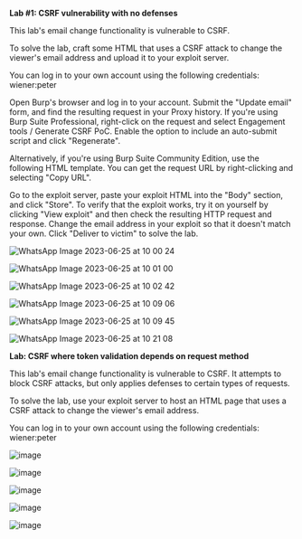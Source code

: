 **Lab #1: CSRF vulnerability with no defenses**

This lab's email change functionality is vulnerable to CSRF.

To solve the lab, craft some HTML that uses a CSRF attack to change the viewer's email address and upload it to your exploit server.

You can log in to your own account using the following credentials: wiener:peter

Open Burp's browser and log in to your account. Submit the "Update email" form, and find the resulting request in your Proxy history.
If you're using Burp Suite Professional, right-click on the request and select Engagement tools / Generate CSRF PoC. Enable the option to include an auto-submit script and click "Regenerate".

Alternatively, if you're using Burp Suite Community Edition, use the following HTML template. You can get the request URL by right-clicking and selecting "Copy URL".

<form method="POST" action="https://YOUR-LAB-ID.web-security-academy.net/my-account/change-email">
    <input type="hidden" name="email" value="anything%40web-security-academy.net">
</form>
<script>
        document.forms[0].submit();
</script>
Go to the exploit server, paste your exploit HTML into the "Body" section, and click "Store".
To verify that the exploit works, try it on yourself by clicking "View exploit" and then check the resulting HTTP request and response.
Change the email address in your exploit so that it doesn't match your own.
Click "Deliver to victim" to solve the lab.

![WhatsApp Image 2023-06-25 at 10 00 24](https://github.com/SURYASNAIR1/PortSwigger/assets/123303806/f458f094-603b-4bad-99c3-b66ca08078c4)

![WhatsApp Image 2023-06-25 at 10 01 00](https://github.com/SURYASNAIR1/PortSwigger/assets/123303806/516ecc48-b74b-42ce-b89c-f0581cbb2ac6)

![WhatsApp Image 2023-06-25 at 10 02 42](https://github.com/SURYASNAIR1/PortSwigger/assets/123303806/38cacc78-db38-439c-ba15-7415238194de)

![WhatsApp Image 2023-06-25 at 10 09 06](https://github.com/SURYASNAIR1/PortSwigger/assets/123303806/276708de-b458-4d6c-b6f2-5780f68ec6e2)

![WhatsApp Image 2023-06-25 at 10 09 45](https://github.com/SURYASNAIR1/PortSwigger/assets/123303806/fc8f1e9a-cedb-4a2e-8511-f474e71f00fc)

![WhatsApp Image 2023-06-25 at 10 21 08](https://github.com/SURYASNAIR1/PortSwigger/assets/123303806/45127378-943c-4740-ab4a-5beaa8e71df5)

**Lab: CSRF where token validation depends on request method**

This lab's email change functionality is vulnerable to CSRF. It attempts to block CSRF attacks, but only applies defenses to certain types of requests.

To solve the lab, use your exploit server to host an HTML page that uses a CSRF attack to change the viewer's email address.

You can log in to your own account using the following credentials: wiener:peter

![image](https://github.com/SURYASNAIR1/PortSwigger/assets/123303806/028dbff1-9c0d-4f54-97c2-adf0bd4ebb49)

![image](https://github.com/SURYASNAIR1/PortSwigger/assets/123303806/39a3e570-db45-4ec6-ba82-5f1f7343595d)

![image](https://github.com/SURYASNAIR1/PortSwigger/assets/123303806/876438ff-ca58-4ab9-807a-05fe1b0e5d16)

![image](https://github.com/SURYASNAIR1/PortSwigger/assets/123303806/3e91c758-0108-4b50-8e44-ff830198be09)

![image](https://github.com/SURYASNAIR1/PortSwigger/assets/123303806/974465f5-80a9-404a-a846-042e042da492)
